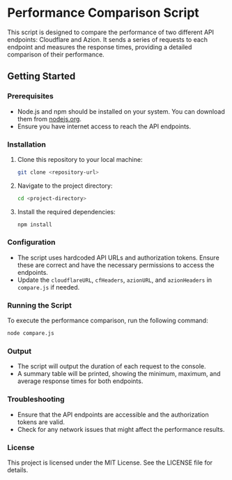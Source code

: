 # Performance Comparison Script

This script is designed to compare the performance of two different API endpoints: Cloudflare and Azion. It sends a series of requests to each endpoint and measures the response times, providing a detailed comparison of their performance.

## Getting Started

### Prerequisites

- Node.js and npm should be installed on your system. You can download them from [nodejs.org](https://nodejs.org/).
- Ensure you have internet access to reach the API endpoints.

### Installation

1. Clone this repository to your local machine:
   ```bash
   git clone <repository-url>
   ```

2. Navigate to the project directory:
   ```bash
   cd <project-directory>
   ```

3. Install the required dependencies:
   ```bash
   npm install
   ```

### Configuration

- The script uses hardcoded API URLs and authorization tokens. Ensure these are correct and have the necessary permissions to access the endpoints.
- Update the `cloudflareURL`, `cfHeaders`, `azionURL`, and `azionHeaders` in `compare.js` if needed.

### Running the Script

To execute the performance comparison, run the following command:
```bash
node compare.js
```

### Output

- The script will output the duration of each request to the console.
- A summary table will be printed, showing the minimum, maximum, and average response times for both endpoints.

### Troubleshooting

- Ensure that the API endpoints are accessible and the authorization tokens are valid.
- Check for any network issues that might affect the performance results.

### License

This project is licensed under the MIT License. See the LICENSE file for details. 
